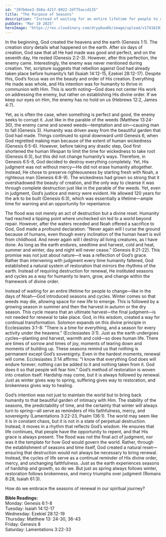 ```yaml
---
id: "397b6ee3-3b8a-421f-8922-2df75accd135"
title: "The Purpose of Seasons"
description: "Instead of waiting for an entire lifetime for people to change—like in the days of Noah—God introduced seasons and cycles. Winter comes so that weeds may die, allowing space for new life to emerge."
pubDate: "Mar 10 2025"
heroImage: "https://res.cloudinary.com/dryy6uo6k/image/upload/v1741619389/weekly-devotional/Screenshot_2025-03-10_080911_mc0kh3.png"
---
```


In the beginning, God created the heavens and the earth (Genesis 1:1). The creation story details what happened on the earth. After six days of creation, God saw that all He had made was good and perfect, and on the seventh day, He rested (Genesis 2:2-3). However, after this perfection, the enemy came. Interestingly, the enemy was never mentioned during creation. Yet, scripture suggests that rebellion against God had already taken place before humanity’s fall (Isaiah 14:12-15, Ezekiel 28:12-17). Despite this, God’s focus was on the beauty and order of His creation. Everything He made was whole, and His intention was for humanity to thrive in communion with Him. This is worth noting—God does not center His work on addressing the enemy, but rather on establishing His divine order. If we keep our eyes on Him, the enemy has no hold on us (Hebrews 12:2, James 4:7).

Yet, as is often the case, when something is perfect and good, the enemy seeks to corrupt it. Just like in the parable of the weeds (Matthew 13:24-30), the enemy came and sowed weeds—temptation and sin—causing man to fall (Genesis 3). Humanity was driven away from the beautiful garden that God had made. Things continued to spiral downward until Genesis 6, when God regretted making man because of the extent of human wickedness (Genesis 6:5-6). However, before taking any drastic step, God first shortened the human lifespan to limit the time for wickedness to take root (Genesis 6:3), but this did not change humanity’s ways. Therefore, in Genesis 6:5-8, God decided to destroy everything completely. Yet, His judgment was not without mercy—He did not erase humanity altogether. Instead, He chose to preserve righteousness by starting fresh with Noah, a righteous man (Genesis 6:8-9). The wickedness had grown so strong that it overshadowed the beauty of creation, and the only way to cleanse it was through complete destruction just like in the parable of the weeds. Yet, even in judgment, God’s justice and mercy were evident. He allowed 120 years for the ark to be built (Genesis 6:3), which was essentially a lifetime—ample time for warning and an opportunity for repentance.

The flood was not merely an act of destruction but a divine reset. Humanity had reached a tipping point where unchecked sin led to a world beyond repair. However, after the waters receded and Noah offered a sacrifice to God, God made a profound declaration: "Never again will I curse the ground because of humans, even though every inclination of the human heart is evil from childhood. And never again will I destroy all living creatures, as I have done. As long as the earth endures, seedtime and harvest, cold and heat, summer and winter, day and night will never cease." (Genesis 8:21-22). This promise was not just about nature—it was a reflection of God’s grace. Rather than intervening with judgment every time humanity faltered, God established a natural system of restoration that mirrors the rhythms of the earth. Instead of requiring destruction for renewal, He instituted seasons and cycles as a way for humanity to learn, grow, and change within the framework of divine order.

Instead of waiting for an entire lifetime for people to change—like in the days of Noah—God introduced seasons and cycles. Winter comes so that weeds may die, allowing space for new life to emerge. This is followed by a growing season in summer and then the harvest in autumn or the dry season. This cycle means that an ultimate harvest—the final judgment—is not needed for renewal to take place. God, in His wisdom, created a way for continual transformation. Solomon expands on this divine principle in Ecclesiastes 3:1-8: "There is a time for everything, and a season for every activity under the heavens." (Ecclesiastes 3:1). Just as the earth undergoes cycles—planting and harvest, warmth and cold—so does human life. There are times of sorrow and times of joy, moments of tearing down and moments of building up. These seasons remind us that nothing is permanent except God’s sovereignty. Even in the hardest moments, renewal will come. Ecclesiastes 3:14 affirms: "I know that everything God does will endure forever; nothing can be added to it and nothing taken from it. God does it so that people will fear him." God’s method of restoration is woven into creation itself. Hardship may come, but it is always followed by renewal. Just as winter gives way to spring, suffering gives way to restoration, and brokenness gives way to healing.

God’s intention was not just to maintain the world but to bring back humanity to that beautiful garden of intimacy with Him. The stability of the seasons, the predictability of time, and the certainty that winter will always turn to spring—all serve as reminders of His faithfulness, mercy, and sovereignty (Lamentations 3:22-23, Psalm 136:1). The world may seem like it is in constant chaos, but it is not in a state of perpetual destruction. Instead, it moves in a rhythm that reflects God’s wisdom. He ensures that life continues, that people have the opportunity to repent, and that His grace is always present. The flood was not the final act of judgment, nor was it the template for how God would govern the world. Rather, through the establishment of seasons and time itself, God created a natural reset—ensuring that destruction would not always be necessary to bring renewal. Instead, the cycles of life serve as a continual reminder of His divine order, mercy, and unchanging faithfulness. Just as the earth experiences seasons of hardship and growth, so do we. But just as spring always follows winter, restoration follows brokenness, and mercy triumphs over judgment (Romans 8:28, Isaiah 61:3).

How do we embrace the seasons of renewal in our spiritual journey?

**Bible Readings:**<br />
Monday: Genesis 6:1-8 <br />
Tuesday: Isaiah 14:12-17<br />
Wednesday: Ezekiel 28:12-19<br />
Thursday: Matthew 13: 24-30, 36-43<br />
Friday: Genesis 8<br />
Saturday: Lamentations 3:22-33<br />
